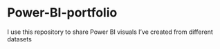 # Power-BI-portfolio
I use this repository to share Power BI visuals I’ve created from different datasets
